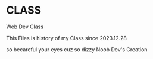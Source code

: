 # CLASS
Web Dev Class

This Files is history of my Class since 2023.12.28

so becareful your eyes cuz so dizzy Noob Dev's Creation
